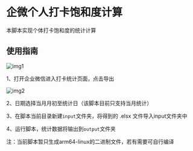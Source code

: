 # 企微个人打卡饱和度计算
本脚本实现个体打卡饱和度的统计计算

## 使用指南

![img1](https://raw.githubusercontent.com/ww-1009/punching/master/img/image1.jpg)

1、打开企业微信进入打卡统计页面，点击导出

![img2](https://raw.githubusercontent.com/ww-1009/punching/master/img/image2.jpg)

2、日期选择当月月初至统计日（该脚本目前只支持当月统计）

3、在脚本当前目录新建`input`文件夹，将得到的 .elsx 文件导入input文件夹中

4、运行脚本，统计数据将输出到`output`文件夹

注：当前脚本暂只生成arm64-linux的二进制文件，若有需要可自行编译
